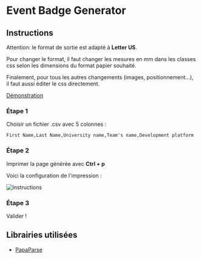 # Event Badge Generator
## Instructions
Attention: le format de sortie est adapté à **Letter US**.

Pour changer le format, il faut changer les mesures en mm dans les classes css selon les dimensions du format papier souhaité.

Finalement, pour tous les autres changements (images, positionnement...), il faut aussi éditer le css directement.

[Démonstration](http://gnut3ll4.github.io/event-badge-generator/)

### Étape 1
Choisir un fichier .csv avec 5 colonnes :
```csv
First Name,Last Name,University name,Team's name,Development platform
```
### Étape 2
Imprimer la page générée avec **Ctrl + p**

Voici la configuration de l'impression :

![Instructions](https://raw.githubusercontent.com/gnut3ll4/event-badge-generator/master/img/instruction1.png)

### Étape 3
Valider !

## Librairies utilisées
- [PapaParse](https://github.com/mholt/PapaParse)
